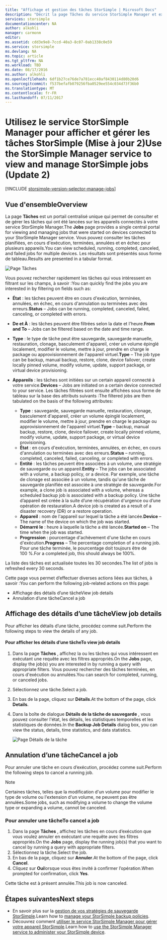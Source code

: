 ```yaml
---
title: "Affichage et gestion des tâches StorSimple | Microsoft Docs"
description: "Décrit la page Tâches du service StorSimple Manager et explique comment l’utiliser pour effectuer le suivi des tâches de sauvegarde planifiées, actuelles et récentes."
services: storsimple
documentationcenter: NA
author: alkohli
manager: carmonm
editor: 
ms.assetid: cdd3e9e8-7ccd-40a3-8c07-0ab1338c0e59
ms.service: storsimple
ms.devlang: NA
ms.topic: article
ms.tgt_pltfrm: NA
ms.workload: TBD
ms.date: 08/17/2016
ms.author: alkohli
ms.openlocfilehash: 6df1b27ce76de7a781ecc40af8430114d80b20d6
ms.sourcegitcommit: f537befafb079256fba0529ee554c034d73f36b0
ms.translationtype: MT
ms.contentlocale: fr-FR
ms.lasthandoff: 07/11/2017
---
```

# <a name="use-the-storsimple-manager-service-to-view-and-manage-storsimple-jobs-update-2"></a><span data-ttu-id="0488a-103">Utilisez le service StorSimple Manager pour afficher et gérer les tâches StorSimple (Mise à jour 2)</span><span class="sxs-lookup"><span data-stu-id="0488a-103">Use the StorSimple Manager service to view and manage StorSimple jobs (Update 2)</span></span>
[!INCLUDE [storsimple-version-selector-manage-jobs](../../includes/storsimple-version-selector-manage-jobs.md)]

## <a name="overview"></a><span data-ttu-id="0488a-104">Vue d'ensemble</span><span class="sxs-lookup"><span data-stu-id="0488a-104">Overview</span></span>
<span data-ttu-id="0488a-105">La page **Tâches** est un portail centralisé unique qui permet de consulter et de gérer les tâches qui ont été lancées sur les appareils connectés à votre service StorSimple Manager.</span><span class="sxs-lookup"><span data-stu-id="0488a-105">The **Jobs** page provides a single central portal for viewing and managing jobs that were started on devices connected to your StorSimple Manager service.</span></span> <span data-ttu-id="0488a-106">Vous pouvez consulter les tâches planifiées, en cours d'exécution, terminées, annulées et en échec pour plusieurs appareils.</span><span class="sxs-lookup"><span data-stu-id="0488a-106">You can view scheduled, running, completed, canceled, and failed jobs for multiple devices.</span></span> <span data-ttu-id="0488a-107">Les résultats sont présentés sous forme de tableau.</span><span class="sxs-lookup"><span data-stu-id="0488a-107">Results are presented in a tabular format.</span></span> 

![Page Tâches](./media/storsimple-manage-jobs-u2/jobs.png)

<span data-ttu-id="0488a-109">Vous pouvez rechercher rapidement les tâches qui vous intéressent en filtrant sur les champs, à savoir :</span><span class="sxs-lookup"><span data-stu-id="0488a-109">You can quickly find the jobs you are interested in by filtering on fields such as:</span></span>

* <span data-ttu-id="0488a-110">**État** : les tâches peuvent être en cours d'exécution, terminées, annulées, en échec, en cours d'annulation ou terminées avec des erreurs.</span><span class="sxs-lookup"><span data-stu-id="0488a-110">**Status** – Jobs can be running, completed, canceled, failed, canceling, or completed with errors.</span></span>
* <span data-ttu-id="0488a-111">**De et À** : les tâches peuvent être filtrées selon la date et l'heure.</span><span class="sxs-lookup"><span data-stu-id="0488a-111">**From and To** – Jobs can be filtered based on the date and time range.</span></span>
* <span data-ttu-id="0488a-112">**Type** : le type de tâche peut être sauvegarde, sauvegarde manuelle, restauration, clonage, basculement d'appareil, créer un volume épinglé localement, modifier le volume, mettre à jour, prendre en charge le package ou approvisionnement de l'appareil virtuel.</span><span class="sxs-lookup"><span data-stu-id="0488a-112">**Type** – The job type can be backup, manual backup, restore, clone, device failover, create locally pinned volume, modify volume, update, support package, or virtual device provisioning.</span></span>
* <span data-ttu-id="0488a-113">**Appareils** : les tâches sont initiées sur un certain appareil connecté à votre service.</span><span class="sxs-lookup"><span data-stu-id="0488a-113">**Devices** – Jobs are initiated on a certain device connected to your service.</span></span>
  <span data-ttu-id="0488a-114">Les tâches filtrées sont ensuite affichées sous forme de tableau sur la base des attributs suivants :</span><span class="sxs-lookup"><span data-stu-id="0488a-114">The filtered jobs are then tabulated on the basis of the following attributes:</span></span>
  
  * <span data-ttu-id="0488a-115">**Type** : sauvegarde, sauvegarde manuelle, restauration, clonage, basculement d'appareil, créer un volume épinglé localement, modifier le volume, mettre à jour, prendre en charge le package ou approvisionnement de l'appareil virtuel.</span><span class="sxs-lookup"><span data-stu-id="0488a-115">**Type** – backup, manual backup, restore, clone, device failover, create locally pinned volume, modify volume, update, support package, or virtual device provisioning.</span></span>
  * <span data-ttu-id="0488a-116">**État** : en cours d'exécution, terminées, annulées, en échec, en cours d'annulation ou terminées avec des erreurs.</span><span class="sxs-lookup"><span data-stu-id="0488a-116">**Status** – running, completed, canceled, failed, canceling, or completed with errors.</span></span>
  * <span data-ttu-id="0488a-117">**Entité** : les tâches peuvent être associées à un volume, une stratégie de sauvegarde ou un appareil.</span><span class="sxs-lookup"><span data-stu-id="0488a-117">**Entity** – The jobs can be associated with a volume, a backup policy, or a device.</span></span> <span data-ttu-id="0488a-118">Par exemple, une tâche de clonage est associée à un volume, tandis qu'une tâche de sauvegarde planifiée est associée à une stratégie de sauvegarde.</span><span class="sxs-lookup"><span data-stu-id="0488a-118">For example, a clone job is associated with a volume, whereas a scheduled backup job is associated with a backup policy.</span></span> <span data-ttu-id="0488a-119">Une tâche d’appareil est créée à la suite d’une récupération d'urgence ou d’une opération de restauration.</span><span class="sxs-lookup"><span data-stu-id="0488a-119">A device job is created as a result of a disaster recovery (DR) or a restore operation.</span></span>
  * <span data-ttu-id="0488a-120">**Appareil** : nom de l'appareil sur lequel la tâche a été lancée.</span><span class="sxs-lookup"><span data-stu-id="0488a-120">**Device** – The name of the device on which the job was started.</span></span>
  * <span data-ttu-id="0488a-121">**Démarré le** : heure à laquelle la tâche a été lancée.</span><span class="sxs-lookup"><span data-stu-id="0488a-121">**Started on** – The time when the job was started.</span></span>
  * <span data-ttu-id="0488a-122">**Progression** : pourcentage d'achèvement d'une tâche en cours d'exécution.</span><span class="sxs-lookup"><span data-stu-id="0488a-122">**Progress** – The percentage completion of a running job.</span></span> <span data-ttu-id="0488a-123">Pour une tâche terminée, le pourcentage doit toujours être de 100 %.</span><span class="sxs-lookup"><span data-stu-id="0488a-123">For a completed job, this should always be 100%.</span></span>

<span data-ttu-id="0488a-124">La liste des tâches est actualisée toutes les 30 secondes.</span><span class="sxs-lookup"><span data-stu-id="0488a-124">The list of jobs is refreshed every 30 seconds.</span></span>

<span data-ttu-id="0488a-125">Cette page vous permet d’effectuer diverses actions liées aux tâches, à savoir :</span><span class="sxs-lookup"><span data-stu-id="0488a-125">You can perform the following job-related actions on this page:</span></span>

* <span data-ttu-id="0488a-126">Affichage des détails d’une tâche</span><span class="sxs-lookup"><span data-stu-id="0488a-126">View job details</span></span>
* <span data-ttu-id="0488a-127">Annulation d’une tâche</span><span class="sxs-lookup"><span data-stu-id="0488a-127">Cancel a job</span></span>

## <a name="view-job-details"></a><span data-ttu-id="0488a-128">Affichage des détails d’une tâche</span><span class="sxs-lookup"><span data-stu-id="0488a-128">View job details</span></span>
<span data-ttu-id="0488a-129">Pour afficher les détails d’une tâche, procédez comme suit.</span><span class="sxs-lookup"><span data-stu-id="0488a-129">Perform the following steps to view the details of any job.</span></span>

#### <a name="to-view-job-details"></a><span data-ttu-id="0488a-130">Pour afficher les détails d’une tâche</span><span class="sxs-lookup"><span data-stu-id="0488a-130">To view job details</span></span>
1. <span data-ttu-id="0488a-131">Dans la page **Tâches** , affichez la ou les tâches qui vous intéressent en exécutant une requête avec les filtres appropriés.</span><span class="sxs-lookup"><span data-stu-id="0488a-131">On the **Jobs** page, display the job(s) you are interested in by running a query with appropriate filters.</span></span> <span data-ttu-id="0488a-132">Vous pouvez rechercher des tâches terminées, en cours d'exécution ou annulées.</span><span class="sxs-lookup"><span data-stu-id="0488a-132">You can search for completed, running, or canceled jobs.</span></span>
2. <span data-ttu-id="0488a-133">Sélectionnez une tâche.</span><span class="sxs-lookup"><span data-stu-id="0488a-133">Select a job.</span></span>
3. <span data-ttu-id="0488a-134">En bas de la page, cliquez sur **Détails**.</span><span class="sxs-lookup"><span data-stu-id="0488a-134">At the bottom of the page, click **Details**.</span></span>
4. <span data-ttu-id="0488a-135">Dans la boîte de dialogue **Détails de la tâche de sauvegarde** , vous pouvez consulter l'état, les détails, les statistiques temporelles et les statistiques de données.</span><span class="sxs-lookup"><span data-stu-id="0488a-135">In the **Backup Job Details** dialog box, you can view the status, details, time statistics, and data statistics.</span></span>
   
    ![Page Détails de la tâche](./media/storsimple-manage-jobs-u2/JobDetails.png)

## <a name="cancel-a-job"></a><span data-ttu-id="0488a-137">Annulation d’une tâche</span><span class="sxs-lookup"><span data-stu-id="0488a-137">Cancel a job</span></span>
<span data-ttu-id="0488a-138">Pour annuler une tâche en cours d’exécution, procédez comme suit.</span><span class="sxs-lookup"><span data-stu-id="0488a-138">Perform the following steps to cancel a running job.</span></span>

> [!NOTE]
> <span data-ttu-id="0488a-139">Certaines tâches, telles que la modification d'un volume pour modifier le type de volume ou l'extension d'un volume, ne peuvent pas être annulées.</span><span class="sxs-lookup"><span data-stu-id="0488a-139">Some jobs, such as modifying a volume to change the volume type or expanding a volume, cannot be canceled.</span></span>
> 
> 

### <a name="to-cancel-a-job"></a><span data-ttu-id="0488a-140">Pour annuler une tâche</span><span class="sxs-lookup"><span data-stu-id="0488a-140">To cancel a job</span></span>
1. <span data-ttu-id="0488a-141">Dans la page **Tâches** , affichez les tâches en cours d’exécution que vous voulez annuler en exécutant une requête avec les filtres appropriés.</span><span class="sxs-lookup"><span data-stu-id="0488a-141">On the **Jobs** page, display the running job(s) that you want to cancel by running a query with appropriate filters.</span></span>
2. <span data-ttu-id="0488a-142">Sélectionnez la tâche.</span><span class="sxs-lookup"><span data-stu-id="0488a-142">Select the job.</span></span>
3. <span data-ttu-id="0488a-143">En bas de la page, cliquez sur **Annuler**.</span><span class="sxs-lookup"><span data-stu-id="0488a-143">At the bottom of the page, click **Cancel**.</span></span>
4. <span data-ttu-id="0488a-144">Cliquez sur **Oui**lorsque vous êtes invité à confirmer l’opération.</span><span class="sxs-lookup"><span data-stu-id="0488a-144">When prompted for confirmation, click **Yes**.</span></span>

<span data-ttu-id="0488a-145">Cette tâche est à présent annulée.</span><span class="sxs-lookup"><span data-stu-id="0488a-145">This job is now canceled.</span></span>

## <a name="next-steps"></a><span data-ttu-id="0488a-146">Étapes suivantes</span><span class="sxs-lookup"><span data-stu-id="0488a-146">Next steps</span></span>
* <span data-ttu-id="0488a-147">En savoir plus sur la [gestion de vos stratégies de sauvegarde StorSimple](storsimple-manage-backup-policies.md).</span><span class="sxs-lookup"><span data-stu-id="0488a-147">Learn how to [manage your StorSimple backup policies](storsimple-manage-backup-policies.md).</span></span>
* <span data-ttu-id="0488a-148">Découvrez comment [utiliser le service StorSimple Manager pour gérer votre appareil StorSimple](storsimple-manager-service-administration.md).</span><span class="sxs-lookup"><span data-stu-id="0488a-148">Learn how to [use the StorSimple Manager service to administer your StorSimple device](storsimple-manager-service-administration.md).</span></span>

